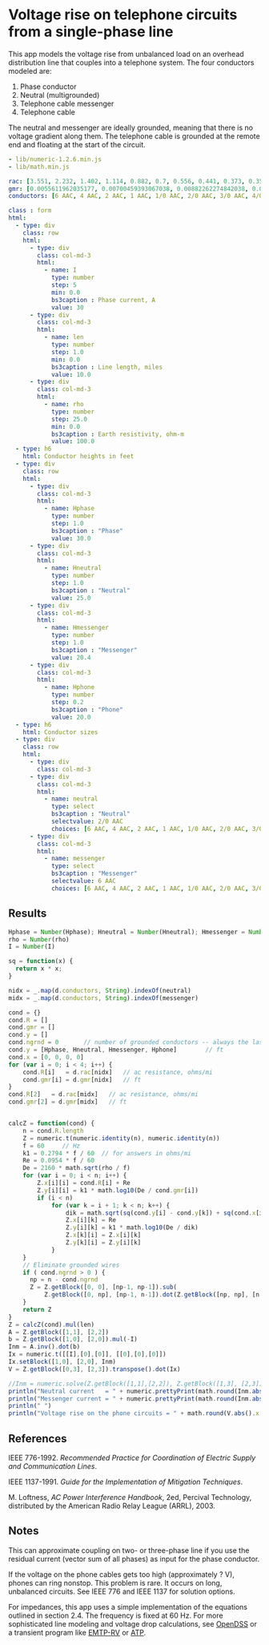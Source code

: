 # Voltage rise on telephone circuits from a single-phase line

This app models the voltage rise from unbalanced load on an overhead
distribution line that couples into a telephone system. The four
conductors modeled are:

1. Phase conductor
2. Neutral (multigrounded)
3. Telephone cable messenger
4. Telephone cable 

The neutral and messenger are ideally grounded, meaning that there is
no voltage gradient along them. The telephone cable is grounded at
the remote end and floating at the start of the circuit.

```yaml script=scriptloader
- lib/numeric-1.2.6.min.js
- lib/math.min.js
```

```yaml name=d
rac: [3.551, 2.232, 1.402, 1.114, 0.882, 0.7, 0.556, 0.441, 0.373, 0.35, 0.311, 0.278, 0.267, 0.235, 0.208, 0.197, 0.188, 0.169, 0.135, 0.133, 0.127, 0.12, 0.109, 0.106, 0.101, 0.0963]
gmr: [0.0055611962035177, 0.00700459393067038, 0.00882262274842038, 0.00990159326021141, 0.0111125174323268, 0.0124715326552536, 0.0139967498560307, 0.0157084948536593, 0.0171990576740366, 0.0177754680514267, 0.0197856043349646, 0.0209605660328388, 0.0214852445181602, 0.0227611387971986, 0.0243123406199979, 0.0249209197027924, 0.0255447325512619, 0.0270616982108416, 0.0308759703782212, 0.0311314761296609, 0.0319107497292355, 0.0327095298674806, 0.0343675751093677, 0.0349387277474913, 0.0361096666226405, 0.0367097709735484]
conductors: [6 AAC, 4 AAC, 2 AAC, 1 AAC, 1/0 AAC, 2/0 AAC, 3/0 AAC, 4/0 AAC, 250 AAC, 266.8 AAC, 300 AAC, 336.4 AAC, 350 AAC, 397.5 AAC, 450 AAC, 477 AAC, 500 AAC, 556.5 AAC, 700 AAC, 715.5 AAC, 750 AAC, 795 AAC, 874.5 AAC, 900 AAC, 954 AAC, 1000 AAC]
```


```yaml jquery=dform
class : form
html: 
  - type: div
    class: row
    html:
      - type: div
        class: col-md-3
        html: 
          - name: I
            type: number
            step: 5
            min: 0.0
            bs3caption : Phase current, A
            value: 30
      - type: div
        class: col-md-3
        html: 
          - name: len
            type: number
            step: 1.0
            min: 0.0
            bs3caption : Line length, miles
            value: 10.0
      - type: div
        class: col-md-3
        html: 
          - name: rho
            type: number
            step: 25.0
            min: 0.0
            bs3caption : Earth resistivity, ohm-m
            value: 100.0
  - type: h6
    html: Conductor heights in feet
  - type: div
    class: row
    html:
      - type: div
        class: col-md-3
        html: 
          - name: Hphase
            type: number
            step: 1.0
            bs3caption : "Phase"
            value: 30.0
      - type: div
        class: col-md-3
        html: 
          - name: Hneutral
            type: number
            step: 1.0
            bs3caption : "Neutral"
            value: 25.0
      - type: div
        class: col-md-3
        html: 
          - name: Hmessenger
            type: number
            step: 1.0
            bs3caption : "Messenger"
            value: 20.4
      - type: div
        class: col-md-3
        html: 
          - name: Hphone
            type: number
            step: 0.2
            bs3caption : "Phone"
            value: 20.0
  - type: h6
    html: Conductor sizes
  - type: div
    class: row
    html:
      - type: div
        class: col-md-3
      - type: div
        class: col-md-3
        html:
          - name: neutral
            type: select
            bs3caption : "Neutral"
            selectvalue: 2/0 AAC
            choices: [6 AAC, 4 AAC, 2 AAC, 1 AAC, 1/0 AAC, 2/0 AAC, 3/0 AAC, 4/0 AAC, 250 AAC, 266.8 AAC, 300 AAC, 336.4 AAC, 350 AAC, 397.5 AAC, 450 AAC, 477 AAC, 500 AAC, 556.5 AAC, 700 AAC, 715.5 AAC, 750 AAC, 795 AAC, 874.5 AAC, 900 AAC, 954 AAC, 1000 AAC]
      - type: div
        class: col-md-3
        html:
          - name: messenger
            type: select
            bs3caption : "Messenger"
            selectvalue: 6 AAC
            choices: [6 AAC, 4 AAC, 2 AAC, 1 AAC, 1/0 AAC, 2/0 AAC, 3/0 AAC, 4/0 AAC, 250 AAC, 266.8 AAC, 300 AAC, 336.4 AAC, 350 AAC, 397.5 AAC, 450 AAC, 477 AAC, 500 AAC, 556.5 AAC, 700 AAC, 715.5 AAC, 750 AAC, 795 AAC, 874.5 AAC, 900 AAC, 954 AAC, 1000 AAC]
```



## Results

```js
Hphase = Number(Hphase); Hneutral = Number(Hneutral); Hmessenger = Number(Hmessenger); Hphone = Number(Hphone)
rho = Number(rho)
I = Number(I)

sq = function(x) {
  return x * x;
}

nidx = _.map(d.conductors, String).indexOf(neutral)
midx = _.map(d.conductors, String).indexOf(messenger)

cond = {}
cond.R = []
cond.gmr = []
cond.y = []
cond.ngrnd = 0       // number of grounded conductors -- always the last conductors
cond.y = [Hphase, Hneutral, Hmessenger, Hphone]        // ft
cond.x = [0, 0, 0, 0]
for (var i = 0; i < 4; i++) {
    cond.R[i]   = d.rac[nidx]   // ac resistance, ohms/mi
    cond.gmr[i] = d.gmr[nidx]   // ft
}
cond.R[2]   = d.rac[midx]   // ac resistance, ohms/mi
cond.gmr[2] = d.gmr[midx]   // ft


calcZ = function(cond) {
    n = cond.R.length
    Z = numeric.t(numeric.identity(n), numeric.identity(n))
    f = 60     // Hz
    k1 = 0.2794 * f / 60  // for answers in ohms/mi
    Re = 0.0954 * f / 60
    De = 2160 * math.sqrt(rho / f)
    for (var i = 0; i < n; i++) {
        Z.x[i][i] = cond.R[i] + Re
        Z.y[i][i] = k1 * math.log10(De / cond.gmr[i])
        if (i < n)
            for (var k = i + 1; k < n; k++) {
                dik = math.sqrt(sq(cond.y[i] - cond.y[k]) + sq(cond.x[i] - cond.x[k]))
                Z.x[i][k] = Re 
                Z.y[i][k] = k1 * math.log10(De / dik)
                Z.x[k][i] = Z.x[i][k]
                Z.y[k][i] = Z.y[i][k]
            }
    }
    // Eliminate grounded wires
    if ( cond.ngrnd > 0 ) {
      np = n - cond.ngrnd
      Z = Z.getBlock([0, 0], [np-1, np-1]).sub(
          Z.getBlock([0, np], [np-1, n-1]).dot(Z.getBlock([np, np], [n-1, n-1]).inv()).dot(Z.getBlock([np, 0], [n-1, np-1])))
    }
    return Z
}
Z = calcZ(cond).mul(len)
A = Z.getBlock([1,1], [2,2])
b = Z.getBlock([1,0], [2,0]).mul(-I)
Inm = A.inv().dot(b)
Ix = numeric.t([[I],[0],[0]], [[0],[0],[0]])
Ix.setBlock([1,0], [2,0], Inm)
V = Z.getBlock([0,3], [2,3]).transpose().dot(Ix)

//Inm = numeric.solve(Z.getBlock([1,1],[2,2]), Z.getBlock([1,3], [2,3]).mul(-I).transpose())
println("Neutral current   = " + numeric.prettyPrint(math.round(Inm.abs().x[0][0])) + " A")
println("Messenger current = " + numeric.prettyPrint(math.round(Inm.abs().x[1][0])) + " A")
println(" ")
println("Voltage rise on the phone circuits = " + math.round(V.abs().x[0][0]) + " V")
```

## References

IEEE 776-1992. *Recommended Practice for Coordination of Electric
Supply and Communication Lines*.

IEEE 1137-1991. *Guide for the Implementation of Mitigation
Techniques*.

M. Loftness, *AC Power Interference Handbook*, 2ed, Percival
Technology, distributed by the American Radio Relay League (ARRL),
2003.


## Notes

This can approximate coupling on two- or three-phase line if you use
the residual current (vector sum of all phases) as input for the phase
conductor.

If the voltage on the phone cables gets too high (approximately ? V),
phones can ring nonstop. This problem is rare. It occurs on long,
unbalanced circuits. See IEEE 776 and IEEE 1137 for solution options.

For impedances, this app uses a simple implementation of the equations
outlined in section 2.4. The frequency is fixed at 60 Hz. For more
sophisticated line modeling and voltage drop calculations, see
[OpenDSS](http://www.smartgrid.epri.com/SimulationTool.aspx) or a
transient program like [EMTP-RV](http://emtp.com) or
[ATP](http://emtp.org).
